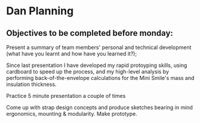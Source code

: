 # Dan Planning


## Objectives to be completed before monday:
Present a summary of team members' personal and technical development (what
have you learnt and how have you learned it?);

Since last presentation I have developed my rapid protoyping skills, using cardboard to speed up the process, and my high-level analysis by performing back-of-the-envelope calculations for the Mini Smile's mass and insulation thickness.




Practice 5 minute presentation a couple of times


Come up with strap design concepts and produce sketches bearing in mind ergonomics, mounting & modularity.
Make prototype.


